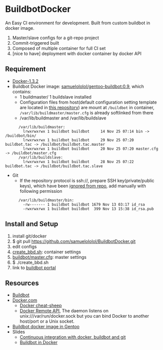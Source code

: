 BuildbotDocker
==============

An Easy CI environment for development. Built from custom buildbot in docker image. 

1. Master/slave configs for a git-repo project
2. Commit-triggered built
3. Composed of multiple container for full CI set
4. [nice to have] deployment with docker container by docker API


Requirement
-----------
* [Docker-1.3.2](http://github.com/docker/docker/blob/v1.3.2/CHANGELOG.md#132-2014-11-20)
* Buildbot Docker image: [samuelololol/gentoo-buildbot:0.9](https://registry.hub.docker.com/u/samuelololol/gentoo-buildbot/tags/manage/), which contains:
  * 1 buildmaster/ 1 buildslave installed
  * Configuration files from host(default configuration setting template are located in [this repository](https://github.com/samuelololol/BuildbotDocker/tree/master/buildbot)) are mount at `/buildbot` in container, `/var/lib/buildmaster/master.cfg` is already softlinked from there
  * /var/lib/buildmaster and /var/lib/buildslave

```
      /var/lib/buildmaster: 
        lrwxrwxrwx 1 buildbot buildbot     14 Nov 25 07:14 bin -> /buildbot/bin/
        lrwxrwxrwx 1 buildbot buildbot     29 Nov 25 07:20 buildbot.tac -> /buildbot/buildbot.tac.master
        lrwxrwxrwx 1 buildbot buildbot     20 Nov 25 07:20 master.cfg -> /buildbot/master.cfg
      /var/lib/buildslave:
        lrwxrwxrwx 1 buildbot buildbot     28 Nov 25 07:22 buildbot.tac -> /buildbot/buildbot.tac.slave
```
* Git
  * If the repository protocol is ssh://, prepare SSH key(private/public keys), which have been [ignored from repo](https://github.com/samuelololol/BuildbotDocker/blob/master/.gitignore#L57), add manually with following permission
```
      /var/lib/buildmaster/bin:
        -rw------- 1 buildbot buildbot 1679 Nov 13 03:17 id_rsa
        -rwxrwxrwx 1 buildbot buildbot  399 Nov 13 15:38 id_rsa.pub
```

Install and Setup
-----------------
1. install git/docker
2. $ git pull https://github.com/samuelololol/BuildbotDocker.git
3. edit configs
  1. [create_bbd.sh](https://github.com/samuelololol/BuildbotDocker/blob/master/create_bbd.sh): container settings
  2. [buildbot/master.cfg](https://github.com/samuelololol/BuildbotDocker/blob/master/buildbot/master.cfg): master settings
4. $ ./create_bbd.sh
5. link to [buildbot portal](http://127.0.0.1:8010/)


Resources
---------
* [Buildbot](http://buildbot.net)
* [Docker.com](https://www.docker.com/)
  * [Docker cheat-sheep](https://github.com/wsargent/docker-cheat-sheet)
  * [Docker Remote API](http://docs.docker.com/reference/api/docker_remote_api_v1.9/), The daemon listens on unix:///var/run/docker.sock but you can bind Docker to another host/port or a Unix socket.
* [Buildbot docker image in Gentoo](https://registry.hub.docker.com/u/samuelololol/gentoo-buildbot/)
* Slides
  * [Continuous integration with docker, buildbot and git](http://www.slideshare.net/Adieu/continuous-integration-with-docker-buildbot-and-git)
  * [Buildbot in Docker](http://slidedeck.io/mboersma/buildbot-docker-presentation)

